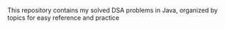 This repository contains my solved DSA problems in Java, organized by topics for easy reference and practice
